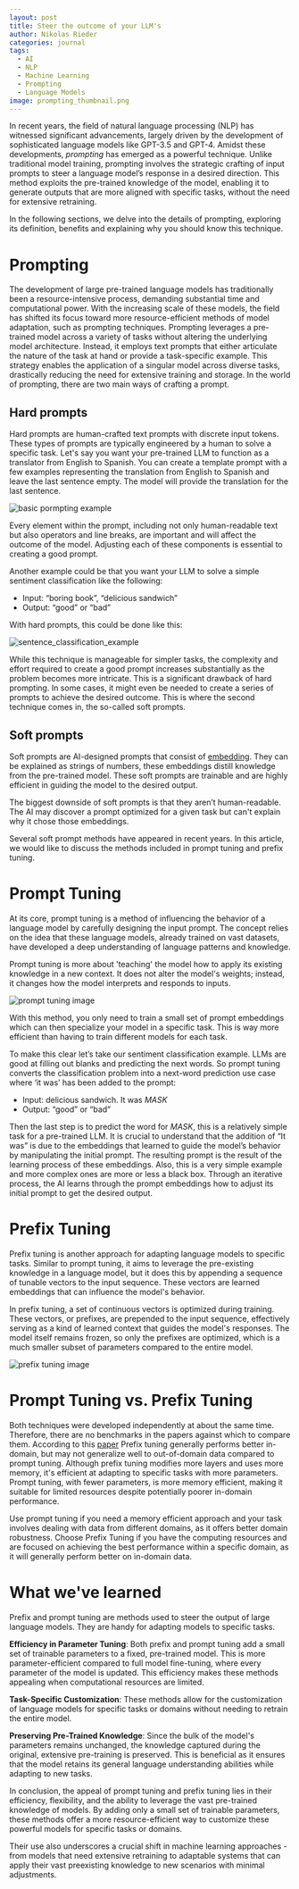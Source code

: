 ```yaml
---
layout: post
title: Steer the outcome of your LLM's
author: Nikolas Rieder
categories: journal
tags:
  - AI
  - NLP
  - Machine Learning
  - Prompting
  - Language Models
image: prompting_thumbnail.png
---
```


In recent years, the field of natural language processing (NLP) has witnessed significant advancements, largely driven by the development of sophisticated language models like GPT-3.5 and GPT-4. Amidst these developments, _prompting_ has emerged as a powerful technique. Unlike traditional model training, prompting involves the strategic crafting of input prompts to steer a language model’s response in a desired direction. This method exploits the pre-trained knowledge of the model, enabling it to generate outputs that are more aligned with specific tasks, without the need for extensive retraining.

In the following sections, we delve into the details of prompting, exploring its definition, benefits and explaining why you should know this technique.

# Prompting

The development of large pre-trained language models has traditionally been a resource-intensive process, demanding substantial time and computational power. With the increasing scale of these models, the field has shifted its focus toward more resource-efficient methods of model adaptation, such as prompting techniques. Prompting leverages a pre-trained model across a variety of tasks without altering the underlying model architecture. Instead, it employs text prompts that either articulate the nature of the task at hand or provide a task-specific example. This strategy enables the application of a singular model across diverse tasks, drastically reducing the need for extensive training and storage. In the world of prompting, there are two main ways of crafting a prompt.

## Hard prompts

Hard prompts are human-crafted text prompts with discrete input tokens. These types of prompts are typically engineered by a human to solve a specific task. Let's say you want your pre-trained LLM to function as a translator from English to Spanish. You can create a template prompt with a few examples representing the translation from English to Spanish and leave the last sentence empty. The model will provide the translation for the last sentence.

![basic pormpting example](atomic95.github.io/atomic95-blog/assets/img/basic_prompting_example.png)

Every element within the prompt, including not only human-readable text but also operators and line breaks, are important and will affect the outcome of the model. Adjusting each of these components is essential to creating a good prompt.

Another example could be that you want your LLM to solve a simple sentiment classification like the following:

- Input: “boring book”, “delicious sandwich”
- Output: “good” or “bad”

With hard prompts, this could be done like this:

![sentence_classification_example](../assets/img/sentence_calssification_example.png)

While this technique is manageable for simpler tasks, the complexity and effort required to create a good prompt increases substantially as the problem becomes more intricate. This is a significant drawback of hard prompting. In some cases, it might even be needed to create a series of prompts to achieve the desired outcome. This is where the second technique comes in, the so-called soft prompts.

## Soft prompts

Soft prompts are AI-designed prompts that consist of [embedding](https://learn.microsoft.com/en-us/semantic-kernel/memories/embeddings). They can be explained as strings of numbers, these embeddings distill knowledge from the pre-trained model. These soft prompts are trainable and are highly efficient in guiding the model to the desired output.

The biggest downside of soft prompts is that they aren’t human-readable. The AI may discover a prompt optimized for a given task but can't explain why it chose those embeddings.

Several soft prompt methods have appeared in recent years. In this article, we would like to discuss the methods included in prompt tuning and prefix tuning.

# Prompt Tuning

At its core, prompt tuning is a method of influencing the behavior of a language model by carefully designing the input prompt. The concept relies on the idea that these language models, already trained on vast datasets, have developed a deep understanding of language patterns and knowledge.

Prompt tuning is more about 'teaching' the model how to apply its existing knowledge in a new context. It does not alter the model's weights; instead, it changes how the model interprets and responds to inputs.

![prompt tuning image](../assets/img/prompt_tuning_image.png)

With this method, you only need to train a small set of prompt embeddings which can then specialize your model in a specific task. This is way more efficient than having to train different models for each task.

To make this clear let’s take our sentiment classification example. LLMs are good at filling out blanks and predicting the next words. So prompt tuning converts the classification problem into a next-word prediction use case where ‘it was’ has been added to the prompt:

- Input: delicious sandwich. It was _MASK_
- Output: “good” or “bad”

Then the last step is to predict the word for _MASK_, this is a relatively simple task for a pre-trained LLM. It is crucial to understand that the addition of “It was” is due to the embeddings that learned to guide the model’s behavior by manipulating the initial prompt. The resulting prompt is the result of the learning process of these embeddings. Also, this is a very simple example and more complex ones are more or less a black box. Through an iterative process, the AI learns through the prompt embeddings how to adjust its initial prompt to get the desired output.

# Prefix Tuning

Prefix tuning is another approach for adapting language models to specific tasks. Similar to prompt tuning, it aims to leverage the pre-existing knowledge in a language model, but it does this by appending a sequence of tunable vectors to the input sequence. These vectors are learned embeddings that can influence the model's behavior.

In prefix tuning, a set of continuous vectors is optimized during training. These vectors, or prefixes, are prepended to the input sequence, effectively serving as a kind of learned context that guides the model's responses. The model itself remains frozen, so only the prefixes are optimized, which is a much smaller subset of parameters compared to the entire model.

![prefix tuning image](../assets/img/prefix_tuning_example.png)

# Prompt Tuning vs. Prefix Tuning

Both techniques were developed independently at about the same time. Therefore, there are no benchmarks in the papers against which to compare them. According to this [paper](https://zwcolin.github.io/pdfs/dsc180.pdf) Prefix tuning generally performs better in-domain, but may not generalize well to out-of-domain data compared to prompt tuning. Although prefix tuning modifies more layers and uses more memory, it's efficient at adapting to specific tasks with more parameters. Prompt tuning, with fewer parameters, is more memory efficient, making it suitable for limited resources despite potentially poorer in-domain performance.

Use prompt tuning if you need a memory efficient approach and your task involves dealing with data from different domains, as it offers better domain robustness. Choose Prefix Tuning if you have the computing resources and are focused on achieving the best performance within a specific domain, as it will generally perform better on in-domain data.

# What we've learned

Prefix and prompt tuning are methods used to steer the output of large language models. They are handy for adapting models to specific tasks.

**Efficiency in Parameter Tuning**: Both prefix and prompt tuning add a small set of trainable parameters to a fixed, pre-trained model. This is more parameter-efficient compared to full model fine-tuning, where every parameter of the model is updated. This efficiency makes these methods appealing when computational resources are limited.

**Task-Specific Customization**: These methods allow for the customization of language models for specific tasks or domains without needing to retrain the entire model.

**Preserving Pre-Trained Knowledge**: Since the bulk of the model's parameters remains unchanged, the knowledge captured during the original, extensive pre-training is preserved. This is beneficial as it ensures that the model retains its general language understanding abilities while adapting to new tasks.

In conclusion, the appeal of prompt tuning and prefix tuning lies in their efficiency, flexibility, and the ability to leverage the vast pre-trained knowledge of models. By adding only a small set of trainable parameters, these methods offer a more resource-efficient way to customize these powerful models for specific tasks or domains.

Their use also underscores a crucial shift in machine learning approaches - from models that need extensive retraining to adaptable systems that can apply their vast preexisting knowledge to new scenarios with minimal adjustments.
